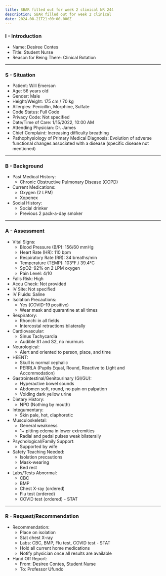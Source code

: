 ```yaml
---
title: SBAR filled out for week 2 clinical NR 244
description: SBAR filled out for week 2 clinical
date: 2024-08-21T21:00:00.000Z
---
```


### I - Introduction

* Name: Desiree Contes
* Title: Student Nurse
* Reason for Being There: Clinical Rotation

***

### S - Situation

* Patient: Will Emerson
* Age: 56 years old
* Gender: Male
* Height/Weight: 175 cm / 70 kg
* Allergies: Penicillin, Morphine, Sulfate
* Code Status: Full Code
* Privacy Code: Not specified
* Date/Time of Care: 1/15/2022, 10:00 AM
* Attending Physician: Dr. James
* Chief Complaint: Increasing difficulty breathing
* Pathophysiology of Primary Medical Diagnosis: Evolution of adverse functional changes associated with a disease (specific disease not mentioned)

***

### B - Background

* Past Medical History:
  * Chronic Obstructive Pulmonary Disease (COPD)
* Current Medications:
  * Oxygen (2 LPM)
  * Xopenex
* Social History:
  * Social drinker
  * Previous 2 pack-a-day smoker

***

### A - Assessment

* Vital Signs:
  * Blood Pressure (B/P): 156/60 mmHg
  * Heart Rate (HR): 110 bpm
  * Respiratory Rate (RR): 34 breaths/min
  * Temperature (TEMP): 103°F / 39.4°C
  * SpO2: 92% on 2 LPM oxygen
  * Pain Level: 4/10
* Falls Risk: High
* Accu Check: Not provided
* IV Site: Not specified
* IV Fluids: Saline
* Isolation Precautions:
  * Yes (COVID-19 positive)
  * Wear mask and quarantine at all times
* Respiratory:
  * Rhonchi in all fields
  * Intercostal retractions bilaterally
* Cardiovascular:
  * Sinus Tachycardia
  * Audible S1 and S2, no murmurs
* Neurological:
  * Alert and oriented to person, place, and time
* HEENT:
  * Skull is normal cephalic
  * PERRLA (Pupils Equal, Round, Reactive to Light and Accommodation)
* Gastrointestinal/Genitourinary (GI/GU):
  * Hyperactive bowel sounds
  * Abdomen soft, round, no pain on palpation
  * Voiding dark yellow urine
* Dietary History:
  * NPO (Nothing by mouth)
* Integumentary:
  * Skin pale, hot, diaphoretic
* Musculoskeletal:
  * General weakness
  * 1+ pitting edema in lower extremities
  * Radial and pedal pulses weak bilaterally
* Psychological/Family Support:
  * Supported by wife
* Safety Teaching Needed:
  * Isolation precautions
  * Mask-wearing
  * Bed rest
* Labs/Tests Abnormal:
  * CBC
  * BMP
  * Chest X-ray (ordered)
  * Flu test (ordered)
  * COVID test (ordered) - STAT

***

### R - Request/Recommendation

* Recommendation:
  * Place on isolation
  * Stat chest X-ray
  * Labs: CBC, BMP, Flu test, COVID test - STAT
  * Hold all current home medications
  * Notify physician once all results are available
* Hand Off Report:
  * From: Desiree Contes, Student Nurse
  * To: Professor Ufundo

